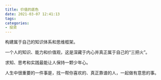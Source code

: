 ```yaml
---
title: 价值的底色
date: 2021-03-07 12:41:13
tags:
categories:
- 投资
---
```


构建属于自己的知识体系和思维框架。

一个人的知识、能力和价值观，这是深藏于内心并真正属于自己的“三把火”。

求知、思考和实践最能让人保持一颗少年心。

人生中很重要的一件事是，找一帮你喜欢的、真正靠谱的人，一起做有意思的事。